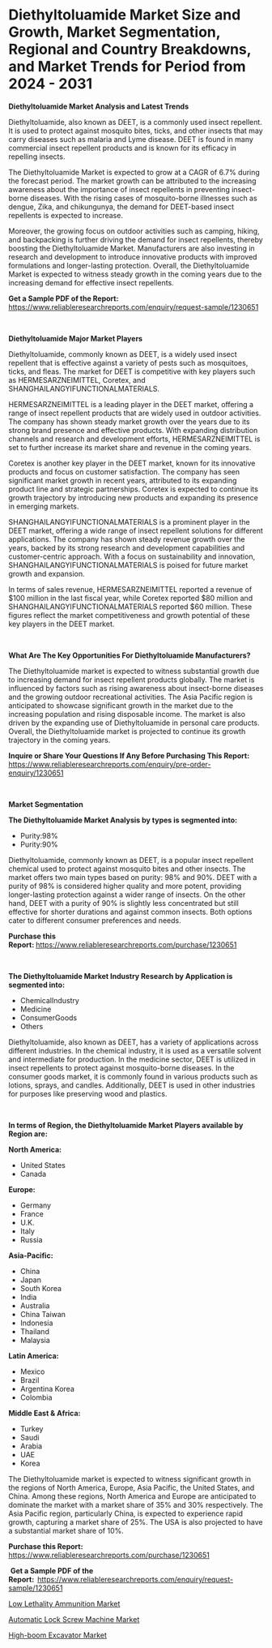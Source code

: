 <p><h1>Diethyltoluamide Market Size and Growth, Market Segmentation, Regional and Country Breakdowns, and Market Trends for Period from 2024 -  2031</h1></p><p><strong>Diethyltoluamide Market Analysis and Latest Trends</strong></p>
<p><p>Diethyltoluamide, also known as DEET, is a commonly used insect repellent. It is used to protect against mosquito bites, ticks, and other insects that may carry diseases such as malaria and Lyme disease. DEET is found in many commercial insect repellent products and is known for its efficacy in repelling insects.</p><p>The Diethyltoluamide Market is expected to grow at a CAGR of 6.7% during the forecast period. The market growth can be attributed to the increasing awareness about the importance of insect repellents in preventing insect-borne diseases. With the rising cases of mosquito-borne illnesses such as dengue, Zika, and chikungunya, the demand for DEET-based insect repellents is expected to increase.</p><p>Moreover, the growing focus on outdoor activities such as camping, hiking, and backpacking is further driving the demand for insect repellents, thereby boosting the Diethyltoluamide Market. Manufacturers are also investing in research and development to introduce innovative products with improved formulations and longer-lasting protection. Overall, the Diethyltoluamide Market is expected to witness steady growth in the coming years due to the increasing demand for effective insect repellents.</p></p>
<p><strong>Get a Sample PDF of the Report:&nbsp;</strong> <a href="https://www.reliableresearchreports.com/enquiry/request-sample/1230651">https://www.reliableresearchreports.com/enquiry/request-sample/1230651</a></p>
<p>&nbsp;</p>
<p><strong>Diethyltoluamide Major Market Players</strong></p>
<p><p>Diethyltoluamide, commonly known as DEET, is a widely used insect repellent that is effective against a variety of pests such as mosquitoes, ticks, and fleas. The market for DEET is competitive with key players such as HERMESARZNEIMITTEL, Coretex, and SHANGHAILANGYIFUNCTIONALMATERIALS.</p><p>HERMESARZNEIMITTEL is a leading player in the DEET market, offering a range of insect repellent products that are widely used in outdoor activities. The company has shown steady market growth over the years due to its strong brand presence and effective products. With expanding distribution channels and research and development efforts, HERMESARZNEIMITTEL is set to further increase its market share and revenue in the coming years.</p><p>Coretex is another key player in the DEET market, known for its innovative products and focus on customer satisfaction. The company has seen significant market growth in recent years, attributed to its expanding product line and strategic partnerships. Coretex is expected to continue its growth trajectory by introducing new products and expanding its presence in emerging markets.</p><p>SHANGHAILANGYIFUNCTIONALMATERIALS is a prominent player in the DEET market, offering a wide range of insect repellent solutions for different applications. The company has shown steady revenue growth over the years, backed by its strong research and development capabilities and customer-centric approach. With a focus on sustainability and innovation, SHANGHAILANGYIFUNCTIONALMATERIALS is poised for future market growth and expansion.</p><p>In terms of sales revenue, HERMESARZNEIMITTEL reported a revenue of $100 million in the last fiscal year, while Coretex reported $80 million and SHANGHAILANGYIFUNCTIONALMATERIALS reported $60 million. These figures reflect the market competitiveness and growth potential of these key players in the DEET market.</p></p>
<p>&nbsp;</p>
<p><strong>What Are The Key Opportunities For Diethyltoluamide Manufacturers?</strong></p>
<p><p>The Diethyltoluamide market is expected to witness substantial growth due to increasing demand for insect repellent products globally. The market is influenced by factors such as rising awareness about insect-borne diseases and the growing outdoor recreational activities. The Asia Pacific region is anticipated to showcase significant growth in the market due to the increasing population and rising disposable income. The market is also driven by the expanding use of Diethyltoluamide in personal care products. Overall, the Diethyltoluamide market is projected to continue its growth trajectory in the coming years.</p></p>
<p><strong>Inquire or Share Your Questions If Any Before Purchasing This Report:</strong> <a href="https://www.reliableresearchreports.com/enquiry/pre-order-enquiry/1230651">https://www.reliableresearchreports.com/enquiry/pre-order-enquiry/1230651</a></p>
<p>&nbsp;</p>
<p><strong>Market Segmentation</strong></p>
<p><strong>The Diethyltoluamide Market Analysis by types is segmented into:</strong></p>
<p><ul><li>Purity:98%</li><li>Purity:90%</li></ul></p>
<p><p>Diethyltoluamide, commonly known as DEET, is a popular insect repellent chemical used to protect against mosquito bites and other insects. The market offers two main types based on purity: 98% and 90%. DEET with a purity of 98% is considered higher quality and more potent, providing longer-lasting protection against a wider range of insects. On the other hand, DEET with a purity of 90% is slightly less concentrated but still effective for shorter durations and against common insects. Both options cater to different consumer preferences and needs.</p></p>
<p><strong>Purchase this Report:&nbsp;</strong><a href="https://www.reliableresearchreports.com/purchase/1230651">https://www.reliableresearchreports.com/purchase/1230651</a></p>
<p>&nbsp;</p>
<p><strong>The Diethyltoluamide Market Industry Research by Application is segmented into:</strong></p>
<p><ul><li>ChemicalIndustry</li><li>Medicine</li><li>ConsumerGoods</li><li>Others</li></ul></p>
<p><p>Diethyltoluamide, also known as DEET, has a variety of applications across different industries. In the chemical industry, it is used as a versatile solvent and intermediate for production. In the medicine sector, DEET is utilized in insect repellents to protect against mosquito-borne diseases. In the consumer goods market, it is commonly found in various products such as lotions, sprays, and candles. Additionally, DEET is used in other industries for purposes like preserving wood and plastics.</p></p>
<p>&nbsp;</p>
<p><strong>In terms of Region, the Diethyltoluamide Market Players available by Region are:</strong></p>
<p>
    <p> <strong> North America: </strong>
        <ul>
            <li>United States</li>
            <li>Canada</li>
        </ul>
        </p> 
    <p> <strong> Europe: </strong>
        <ul>
            <li>Germany</li>
            <li>France</li>
            <li>U.K.</li>
            <li>Italy</li>
            <li>Russia</li>
        </ul>
        </p> 
    <p> <strong> Asia-Pacific: </strong>
        <ul>
            <li>China</li>
            <li>Japan</li>
            <li>South Korea</li>
            <li>India</li>
            <li>Australia</li>
            <li>China Taiwan</li>
            <li>Indonesia</li>
            <li>Thailand</li>
            <li>Malaysia</li>
        </ul>
        </p> 
    <p> <strong> Latin America: </strong>
        <ul>
            <li>Mexico</li>
            <li>Brazil</li>
            <li>Argentina Korea</li>
            <li>Colombia</li>
        </ul>
        </p> 
    <p> <strong> Middle East & Africa: </strong>
        <ul>
            <li>Turkey</li>
            <li>Saudi</li>
            <li>Arabia</li>
            <li>UAE</li>
            <li>Korea</li>
        </ul>
    </p>
    </p>
<p><p>The Diethyltoluamide market is expected to witness significant growth in the regions of North America, Europe, Asia Pacific, the United States, and China. Among these regions, North America and Europe are anticipated to dominate the market with a market share of 35% and 30% respectively. The Asia Pacific region, particularly China, is expected to experience rapid growth, capturing a market share of 25%. The USA is also projected to have a substantial market share of 10%.</p></p>
<p><strong>Purchase this Report: </strong><a href="https://www.reliableresearchreports.com/purchase/1230651">https://www.reliableresearchreports.com/purchase/1230651</a></p>
<p>&nbsp;<strong>Get a Sample PDF of the Report:&nbsp;&nbsp;</strong><a href="https://www.reliableresearchreports.com/enquiry/request-sample/1230651">https://www.reliableresearchreports.com/enquiry/request-sample/1230651</a></p>
<p><strong></strong></p>
<p><p><a href="https://view.publitas.com/reportprime-1/low-lethality-ammunition-market-size-and-growth-market-segmentation-regional-and-country-breakdowns-and-market-trends-for-period-from-2023-2030/">Low Lethality Ammunition Market</a></p><p><a href="https://view.publitas.com/reportprime-1/automatic-lock-screw-machine-market-centers-on-aspects-such-as-market-growth-market-share-market-opportunity-and-projected-forecasts-spanning-from-2023-to-2030/">Automatic Lock Screw Machine Market</a></p><p><a href="https://view.publitas.com/reportprime-1/high-boom-excavator-market-research-report-forecasted-for-period-from-2023-2030-by-market-type-market-application-and-region/">High-boom Excavator Market</a></p></p>